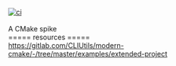 [![ci](https://github.com/siddhantkumarupmanyu/CMake-Project-Spike/actions/workflows/ci.yml/badge.svg?branch=master&event=push)](https://github.com/siddhantkumarupmanyu/CMake-Project-Spike/actions/workflows/ci.yml)
<br/><br/>
A CMake spike 
<br />
===== resources =====  
https://gitlab.com/CLIUtils/modern-cmake/-/tree/master/examples/extended-project
